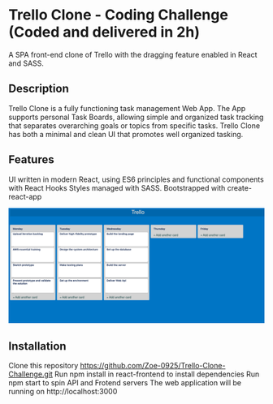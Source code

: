 # Trello Clone - Coding Challenge (Coded and delivered in 2h)
A SPA front-end clone of Trello with the dragging feature enabled in React and SASS.

## Description
Trello Clone is a fully functioning task management Web App. The App supports personal Task Boards, allowing simple and organized task tracking that separates overarching goals or topics from specific tasks. Trello Clone has both a minimal and clean UI that promotes well organized tasking.

## Features
UI written in modern React, using ES6 principles and functional components with React Hooks
Styles managed with SASS.
Bootstrapped with create-react-app

![alt text]( https://github.com/Zoe-0925/Trello-Clone-Challenge/blob/master/public/Demo.png)


## Installation
Clone this repository https://github.com/Zoe-0925/Trello-Clone-Challenge.git
Run npm install in react-frontend to install dependencies
Run npm start to spin API and Frotend servers
The web application will be running on http://localhost:3000
